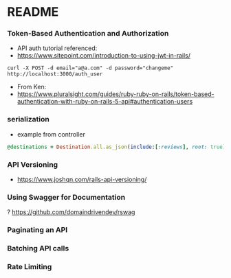 # README

### Token-Based Authentication and Authorization

* API auth tutorial referenced:
* https://www.sitepoint.com/introduction-to-using-jwt-in-rails/

```
curl -X POST -d email="a@a.com" -d password="changeme" http://localhost:3000/auth_user
```
* From Ken:
*   https://www.pluralsight.com/guides/ruby-ruby-on-rails/token-based-authentication-with-ruby-on-rails-5-api#authentication-users


### serialization

* example from controller

```ruby
@destinations = Destination.all.as_json(include:[:reviews], root: true)
```

### API Versioning

* https://www.joshqn.com/rails-api-versioning/


### Using Swagger for Documentation

?
https://github.com/domaindrivendev/rswag

### Paginating an API

### Batching API calls

### Rate Limiting
